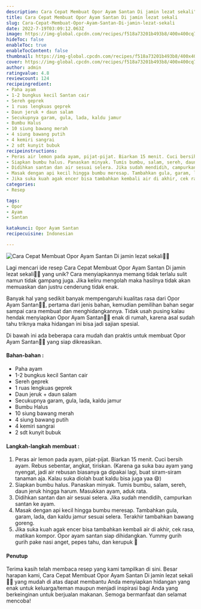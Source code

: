 ```yaml
---
description: Cara Cepat Membuat Opor Ayam Santan Di jamin lezat sekali"
title: Cara Cepat Membuat Opor Ayam Santan Di jamin lezat sekali
slug: Cara-Cepat-Membuat-Opor-Ayam-Santan-Di-jamin-lezat-sekali
date: 2022-7-19T03:09:12.063Z
image: https://img-global.cpcdn.com/recipes/f518a73201b493b8/400x400cq70/photo.jpg
hideToc: false
enableToc: true
enableTocContent: false
thumbnail: https://img-global.cpcdn.com/recipes/f518a73201b493b8/400x400cq70/photo.jpg
cover: https://img-global.cpcdn.com/recipes/f518a73201b493b8/400x400cq70/photo.jpg
author: admin
ratingvalue: 4.8
reviewcount: 124
recipeingredient:
- Paha ayam
- 1-2 bungkus kecil Santan cair
- Sereh geprek
- 1 ruas lengkuas geprek
- Daun jeruk + daun salam
- Secukupnya garam, gula, lada, kaldu jamur
- Bumbu Halus
- 10 siung bawang merah
- 4 siung bawang putih
- 4 kemiri sangrai
- 2 sdt kunyit bubuk
recipeinstructions:
- Peras air lemon pada ayam, pijat-pijat. Biarkan 15 menit. Cuci bersih ayam. Rebus sebentar, angkat, tiriskan. (Karena ga suka bau ayam yang nyengat, jadi air rebusan biasanya ga dipakai lagi, buat siram-siram tanaman aja. Kalau suka diolah buat kaldu bisa juga yaa 😄)
- Siapkan bumbu halus. Panaskan minyak. Tumis bumbu, salam, sereh, daun jeruk hingga harum. Masukkan ayam, aduk rata.
- Didihkan santan dan air sesuai selera. Jika sudah mendidih, campurkan santan ke ayam.
- Masak dengan api kecil hingga bumbu meresap. Tambahkan gula, garam, lada, dan kaldu jamur sesuai selera. Terakhir tambahkan bawang goreng.
- Jika suka kuah agak encer bisa tambahkan kembali air di akhir, cek rasa, matikan kompor. Opor ayam santan siap dihidangkan. Yummy gurih gurih pake nasi anget, pepes tahu, dan kerupuk 🤣
categories:
- Resep

tags:
- Opor
- Ayam
- Santan

katakunci: Opor Ayam Santan
recipecuisine: Indonesian

---
```


![Cara Cepat Membuat Opor Ayam Santan Di jamin lezat sekali👩‍🍳](https://img-global.cpcdn.com/recipes/f518a73201b493b8/400x400cq70/photo.jpg)

Lagi mencari ide resep Cara Cepat Membuat Opor Ayam Santan Di jamin lezat sekali👩‍🍳 yang unik? Cara menyiapkannya memang tidak terlalu sulit namun tidak gampang juga. Jika keliru mengolah maka hasilnya tidak akan memuaskan dan justru cenderung tidak enak.

Banyak hal yang sedikit banyak mempengaruhi kualitas rasa dari Opor Ayam Santan👩‍🍳, pertama dari jenis bahan, kemudian pemilihan bahan segar sampai cara membuat dan menghidangkannya. Tidak usah pusing kalau hendak menyiapkan Opor Ayam Santan👩‍🍳 enak di rumah, karena asal sudah tahu triknya maka hidangan ini bisa jadi sajian spesial.

Di bawah ini ada beberapa cara mudah dan praktis untuk membuat Opor Ayam Santan👩‍🍳 yang siap dikreasikan.

<!--inarticleads1-->

#### Bahan-bahan :

- Paha ayam
- 1-2 bungkus kecil Santan cair
- Sereh geprek
- 1 ruas lengkuas geprek
- Daun jeruk + daun salam
- Secukupnya garam, gula, lada, kaldu jamur
- Bumbu Halus
- 10 siung bawang merah
- 4 siung bawang putih
- 4 kemiri sangrai
- 2 sdt kunyit bubuk

<!--inarticleads2-->

#### Langkah-langkah membuat :

1. Peras air lemon pada ayam, pijat-pijat. Biarkan 15 menit. Cuci bersih ayam. Rebus sebentar, angkat, tiriskan. (Karena ga suka bau ayam yang nyengat, jadi air rebusan biasanya ga dipakai lagi, buat siram-siram tanaman aja. Kalau suka diolah buat kaldu bisa juga yaa 😄)
1. Siapkan bumbu halus. Panaskan minyak. Tumis bumbu, salam, sereh, daun jeruk hingga harum. Masukkan ayam, aduk rata.
1. Didihkan santan dan air sesuai selera. Jika sudah mendidih, campurkan santan ke ayam.
1. Masak dengan api kecil hingga bumbu meresap. Tambahkan gula, garam, lada, dan kaldu jamur sesuai selera. Terakhir tambahkan bawang goreng.
1. Jika suka kuah agak encer bisa tambahkan kembali air di akhir, cek rasa, matikan kompor. Opor ayam santan siap dihidangkan. Yummy gurih gurih pake nasi anget, pepes tahu, dan kerupuk 🤣

#### Penutup

Terima kasih telah membaca resep yang kami tampilkan di sini. Besar harapan kami, Cara Cepat Membuat Opor Ayam Santan Di jamin lezat sekali👩‍🍳 yang mudah di atas dapat membantu Anda menyiapkan hidangan yang enak untuk keluarga/teman maupun menjadi inspirasi bagi Anda yang berkeinginan untuk berjualan makanan. Semoga bermanfaat dan selamat mencoba!
